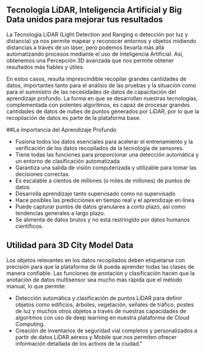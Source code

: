 ## Tecnología LiDAR, Inteligencia Artificial y Big Data unidos para mejorar tus resultados										
La Tecnología LiDAR (Light Detection and Ranging o detección por luz y distancia) ya nos permite mapear y reconocer entornos y objetos midiendo distancias a través de un láser, pero podemos llevarla más allá automatizando procesos mediante el uso de Inteligencia Artificial. Así, obtenemos una Percepción 3D avanzada que nos permite obtener resultados más fiables y útiles.

En estos casos, resulta imprescindible recopilar grandes cantidades de datos, importantes tanto para el análisis de las pruebas y la situación como para el suministro de las necesidades de datos de capacitación del aprendizaje profundo. La forma en que se desarrollan nuestras tecnologías, complementada con potentes algoritmos, es capaz de procesar grandes cantidades de datos de nubes de puntos generados por LiDAR, por lo que la recopilación de datos es parte de la plataforma base.										
										
##La importancia del Aprendizaje Profundo										
- Fusiona todos los datos esenciales para acelerar el entrenamiento y la verificación de los datos recopilados de la tecnología de sensores. 
- Tiene todas las funciones para proporcionar una detección automática y un entorno de clasificación automatizada
- Garantiza una salida de visión computerizada y utilizable para tomar las decisiones correctas.
- Es escalable a cientos de millones (o miles de millones) de puntos de datos
- Desarrolla aprendizaje tanto supervisado como no supervisado
- Hace posibles las predicciones en tiempo real y el aprendizaje en línea
- Puede capturar puntos de datos granulares a corto plazo, así como tendencias generales a largo plazo.
- Se alimenta de datos brutos y no está restringido por datos humanos científicos.

## Utilidad para 3D City Model Data										
Los objetos relevantes en los datos recopilados deben etiquetarse con precisión para que la plataforma de IA pueda aprender todas las clases de manera confiable. Las funciones de anotación y clasificación hacen que la anotación de datos multisensor sea mucho más rápida que el método manual, lo que permite:

- Detección automática y clasificación de puntos LiDAR para definir objetos como edificios, árboles, vegetación, señales de tráfico, postes de luz y muchos otros objetos a través de nuestras capacidades de algoritmos con uso de deep learning en nuestra plataforma de Cloud Computing.
- Creación de inventarios de seguridad vial completos y personalizados a partir de datos LiDAR aéreos y Mobile que nos permiten ofrecer información detallada de los activos de la ciudad."										
										
										
										
										
										
										
										
